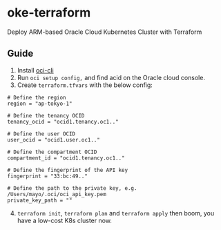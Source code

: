 # oke-terraform

Deploy ARM-based Oracle Cloud Kubernetes Cluster with Terraform

## Guide

1. Install [oci-cli](https://github.com/oracle/oci-cli)
2. Run `oci setup config,` and find acid on the Oracle cloud console.
3. Create `terraform.tfvars` with the below config:

```env
# Define the region
region = "ap-tokyo-1"

# Define the tenancy OCID
tenancy_ocid = "ocid1.tenancy.oc1.."

# Define the user OCID
user_ocid = "ocid1.user.oc1.."

# Define the compartment OCID
compartment_id = "ocid1.tenancy.oc1.."

# Define the fingerprint of the API key
fingerprint = "33:bc:49.."

# Define the path to the private key, e.g. /Users/mayo/.oci/oci_api_key.pem
private_key_path = ""
```

4. `terraform init`, `terraform plan` and `terraform apply` then boom, you have a low-cost K8s cluster now.
